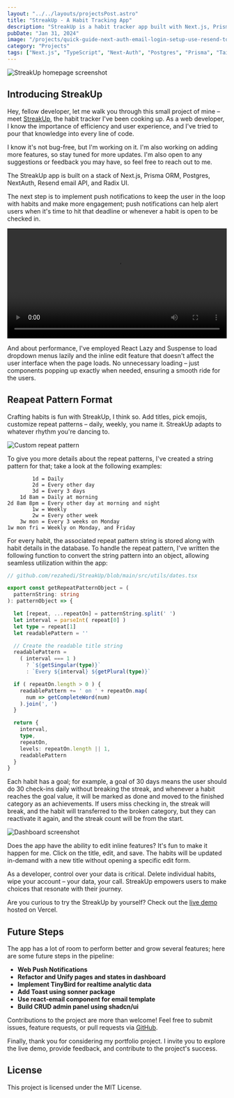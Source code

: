 ```yaml
---
layout: "../../layouts/projectsPost.astro"
title: "StreakUp - A Habit Tracking App"
description: "StreakUp is a habit tracker app built with Next.js, Prisma ORM, and Radix UI. It offers customizable repeat patterns, goal tracking, an inline edit feature, and gives users control over their data."
pubDate: "Jan 31, 2024"
image: "/projects/quick-guide-next-auth-email-login-setup-use-resend-to-send-verification-email-03.png"
category: "Projects"
tags: ["Next.js", "TypeScript", "Next-Auth", "Postgres", "Prisma", "Tailwind CSS", "Radix UI"]
---
```


![StreakUp homepage screenshot](/projects/quick-guide-next-auth-email-login-setup-use-resend-to-send-verification-email-04.png)

## Introducing StreakUp

Hey, fellow developer, let me walk you through this small project of mine – meet [StreakUp](https://streakup.vercel.app), the habit tracker I've been cooking up. As a web developer, I know the importance of efficiency and user experience, and I've tried to pour that knowledge into every line of code.

I know it's not bug-free, but I'm working on it. I'm also working on adding more features, so stay tuned for more updates. I'm also open to any suggestions or feedback you may have, so feel free to reach out to me.

The StreakUp app is built on a stack of Next.js, Prisma ORM, Postgres, NextAuth, Resend email API, and Radix UI.

The next step is to implement push notifications to keep the user in the loop with habits and make more engagement; push notifications can help alert users when it's time to hit that deadline or whenever a habit is open to be checked in.

<video width="100%" height="auto" controls title="StreakUp app walkthrough video">
  <source src="https://github.com/rezahedi/streakup/assets/1499349/0bcad31b-fbdc-4cdf-9b81-5c8551c25674" type="video/mp4">
  Your browser does not support the video tag.
</video>

And about performance, I've employed React Lazy and Suspense to load dropdown menus lazily and the inline edit feature that doesn't affect the user interface when the page loads. No unnecessary loading – just components popping up exactly when needed, ensuring a smooth ride for the users.

## Reapeat Pattern Format

Crafting habits is fun with StreakUp, I think so. Add titles, pick emojis, customize repeat patterns – daily, weekly, you name it. StreakUp adapts to whatever rhythm you're dancing to.

![Custom repeat pattern](/projects/quick-guide-next-auth-email-login-setup-use-resend-to-send-verification-email-02.png)

To give you more details about the repeat patterns, I've created a string pattern for that; take a look at the following examples:

```
        1d = Daily
        2d = Every other day
        3d = Every 3 days
    1d 8am = Daily at morning
2d 8am 8pm = Every other day at morning and night
        1w = Weekly
        2w = Every other week
    3w mon = Every 3 weeks on Monday
1w mon fri = Weekly on Monday, and Friday
```

For every habit, the associated repeat pattern string is stored along with habit details in the database. To handle the repeat pattern, I've written the following function to convert the string pattern into an object, allowing seamless utilization within the app:

```ts
// github.com/rezahedi/StreakUp/blob/main/src/utils/dates.tsx

export const getRepeatPatternObject = (
  patternString: string
): patternObject => {

  let [repeat, ...repeatOn] = patternString.split(' ')
  let interval = parseInt( repeat[0] )
  let type = repeat[1]
  let readablePattern = ''

  // Create the readable title string
  readablePattern =
    ( interval === 1 )
      ? `${getSingular(type)}`
      : `Every ${interval} ${getPlural(type)}`

  if ( repeatOn.length > 0 ) {
    readablePattern += ' on ' + repeatOn.map(
      num => getCompleteWord(num)
    ).join(', ')
  }

  return {
    interval,
    type,
    repeatOn,
    levels: repeatOn.length || 1,
    readablePattern
  }	
}
```

Each habit has a goal; for example, a goal of 30 days means the user should do 30 check-ins daily without breaking the streak, and whenever a habit reaches the goal value, it will be marked as done and moved to the finished category as an achievements. If users miss checking in, the streak will break, and the habit will transferred to the broken category, but they can reactivate it again, and the streak count will be from the start.

![Dashboard screenshot](/projects/quick-guide-next-auth-email-login-setup-use-resend-to-send-verification-email-03.png)

Does the app have the ability to edit inline features? It's fun to make it happen for me. Click on the title, edit, and save. The habits will be updated in-demand with a new title without opening a specific edit form.

As a developer, control over your data is critical. Delete individual habits, wipe your account – your data, your call. StreakUp empowers users to make choices that resonate with their journey.

Are you curious to try the StreakUp by yourself? Check out the [live demo](https://streakup.vercel.app) hosted on Vercel.

## Future Steps

The app has a lot of room to perform better and grow several features; here are some future steps in the pipeline:

- __Web Push Notifications__
- __Refactor and Unify pages and states in dashboard__
- __Implement TinyBird for realtime analytic data__
- __Add Toast using sonner package__
- __Use react-email component for email template__
- __Build CRUD admin panel using shadcn/ui__

Contributions to the project are more than welcome! Feel free to submit issues, feature requests, or pull requests via [GitHub](https://github.com/rezahedi/streakup).

Finally, thank you for considering my portfolio project. I invite you to explore the live demo, provide feedback, and contribute to the project's success.

## License
This project is licensed under the MIT License.

